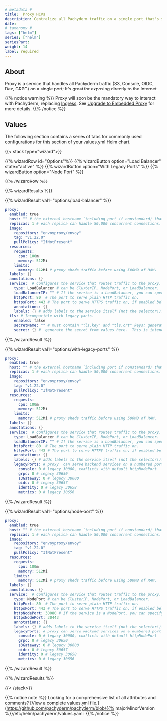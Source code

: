 ```yaml
---
# metadata # 
title:  Proxy HCVs
description: Centralize all Pachyderm traffic on a single port that's safe to expose to the Internet. 
date: 
# taxonomy #
tags: ["helm"]
series: ["helm"]
seriesPart:
weight: 14
label: required 
--- 
```


## About

Proxy is a service that handles all Pachyderm traffic (S3, Console, OIDC, Dex, GRPC) on a single port; It's great for exposing directly to the Internet. 

{{% notice warning %}}
Proxy will soon be the mandatory way to interact with Pachyderm, replacing [Ingress](../ingress). See [Upgrade to Embedded Proxy](../../../deploy-manage/deploy/deploy-w-proxy/) for more details.
{{% /notice %}}

## Values

The following section contains a series of tabs for commonly used configurations for this section of your values.yml Helm chart. 


{{< stack type="wizard">}}

{{% wizardRow id="Options"%}}
{{% wizardButton option="Load Balancer" state="active" %}}
{{% wizardButton option="With Legacy Ports" %}}
{{% wizardButton option="Node Port"  %}}

{{% /wizardRow %}}

{{% wizardResults %}}

{{% wizardResult val1="options/load-balancer" %}}


```s
proxy:
  enabled: true
  host: "" # the external hostname (including port if nonstandard) that the proxy will be reachable at.
  replicas: 1 # each replica can handle 50,000 concurrent connections. There is an affinity rule to prefer scheduling the proxy pods on the same node as pachd, so a number here that matches the number of pachd replicas is a fine configuration. (Note that we don't guarantee to keep the proxy<->pachd traffic on-node or even in-region.)
  image:
    repository: "envoyproxy/envoy"
    tag: "v1.22.0"
    pullPolicy: "IfNotPresent"
  resources:
    requests:
      cpu: 100m
      memory: 512Mi
    limits:
      memory: 512Mi # proxy sheds traffic before using 500MB of RAM.
  labels: {}
  annotations: {}
  service:  # configures the service that routes traffic to the proxy.
    type: LoadBalancer # can be ClusterIP, NodePort, or LoadBalancer.
    loadBalancerIP: "" # If the service is a LoadBalancer, you can specify the IP address to use; defaults to 80.
    httpPort: 80  # The port to serve plain HTTP traffic on.
    httpsPort: 443 # The port to serve HTTPS traffic on, if enabled below.
    annotations: {}
    labels: {} # adds labels to the service itself (not the selector!).
  tls: # Incompatible with legacy ports. 
    enabled: false
    secretName: "" # must contain "tls.key" and "tls.crt" keys; generate with  kubectl create secret tls <name> --key=tls.key --cert=tls.cert"
    secret: {} #  generate the secret from values here.  This is intended only for unit tests.
```

{{% /wizardResult %}}

{{% wizardResult val1="options/with-legacy-ports" %}}


```s
proxy:
  enabled: true
  host: "" # the external hostname (including port if nonstandard) that the proxy will be reachable at.
  replicas: 1 # each replica can handle 50,000 concurrent connections. There is an affinity rule to prefer scheduling the proxy pods on the same node as pachd, so a number here that matches the number of pachd replicas is a fine configuration. (Note that we don't guarantee to keep the proxy<->pachd traffic on-node or even in-region.)
  image:
    repository: "envoyproxy/envoy"
    tag: "v1.22.0"
    pullPolicy: "IfNotPresent"
  resources:
    requests:
      cpu: 100m
      memory: 512Mi
    limits:
      memory: 512Mi # proxy sheds traffic before using 500MB of RAM.
  labels: {}
  annotations: {}
  service:  # configures the service that routes traffic to the proxy.
    type: LoadBalancer # can be ClusterIP, NodePort, or LoadBalancer.
    loadBalancerIP: "" # If the service is a LoadBalancer, you can specify the IP address to use; defaults to 80.
    httpPort: 80  # The port to serve plain HTTP traffic on.
    httpsPort: 443 # The port to serve HTTPS traffic on, if enabled below.
    annotations: {}
    labels: {} # adds labels to the service itself (not the selector!).
    legacyPorts: # proxy  can serve backend services on a numbered port if not set to 0.  If this service is of type NodePort, the port numbers here will be used for the node port, and will need to be in the node port range.
      console: 0 # legacy 30080, conflicts with default httpNodePort
      grpc: 0 # legacy 30650
      s3Gateway: 0 # legacy 30600
      oidc: 0 # legacy 30657
      identity: 0 # legacy 30658
      metrics: 0 # legacy 30656
```

{{% /wizardResult %}}

{{% wizardResult val1="options/node-port" %}}


```s
proxy:
  enabled: true
  host: "" # the external hostname (including port if nonstandard) that the proxy will be reachable at.
  replicas: 1 # each replica can handle 50,000 concurrent connections. There is an affinity rule to prefer scheduling the proxy pods on the same node as pachd, so a number here that matches the number of pachd replicas is a fine configuration. (Note that we don't guarantee to keep the proxy<->pachd traffic on-node or even in-region.)
  image:
    repository: "envoyproxy/envoy"
    tag: "v1.22.0"
    pullPolicy: "IfNotPresent"
  resources:
    requests:
      cpu: 100m
      memory: 512Mi
    limits:
      memory: 512Mi # proxy sheds traffic before using 500MB of RAM.
  labels: {}
  annotations: {}
  service:  # configures the service that routes traffic to the proxy.
    type: NodePort # can be ClusterIP, NodePort, or LoadBalancer.
    httpPort: 80  # The port to serve plain HTTP traffic on.
    httpsPort: 443 # The port to serve HTTPS traffic on, if enabled below.
    httpNodePort: 30080 # If the service is a NodePort, you can specify the port to receive HTTP traffic on.
    httpsNodePort: 30443
    annotations: {}
    labels: {} # adds labels to the service itself (not the selector!).
    legacyPorts: # proxy can serve backend services on a numbered port if not set to 0.  If this service is of type NodePort, the port numbers here will be used for the node port, and will need to be in the node port range.
      console: 0 # legacy 30080, conflicts with default httpNodePort
      grpc: 0 # legacy 30650
      s3Gateway: 0 # legacy 30600
      oidc: 0 # legacy 30657
      identity: 0 # legacy 30658
      metrics: 0 # legacy 30656
```

{{% /wizardResult %}}

{{% /wizardResults %}}

{{< /stack>}}
  

{{% notice note %}}
Looking for a comprehensive list of all attributes and comments? [View a complete values.yml file.](https://github.com/pachyderm/pachyderm/blob/{{% majorMinorVersion %}}/etc/helm/pachyderm/values.yaml)
{{% /notice %}}